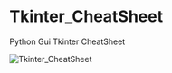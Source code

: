# Tkinter_CheatSheet
Python Gui Tkinter CheatSheet 

![Tkinter_CheatSheet](https://user-images.githubusercontent.com/52040368/158874968-8e6860ee-518f-49a8-9eaf-634ca971eba1.jpg)
